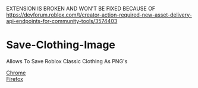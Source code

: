 EXTENSION IS BROKEN AND WON'T BE FIXED BECAUSE OF https://devforum.roblox.com/t/creator-action-required-new-asset-delivery-api-endpoints-for-community-tools/3574403

# Save-Clothing-Image
Allows To Save Roblox Classic Clothing As PNG's

[Chrome](https://chromewebstore.google.com/detail/save-clothing-image/ghoiiilcgdcekhccmeaimpogkgkdfkmi)<br>
[Firefox](https://addons.mozilla.org/en-CA/firefox/addon/save-clothing-image/)<br>
